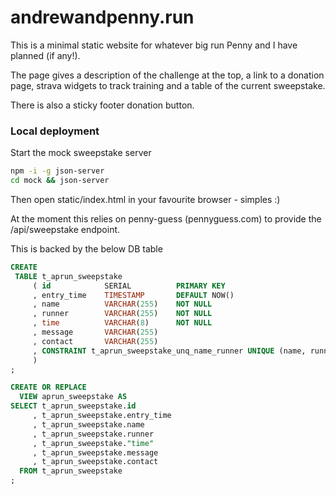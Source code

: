 # andrewandpenny.run

This is a minimal static website for whatever big run Penny and I have planned (if any!).

The page gives a description of the challenge at the top, a link to a donation page, strava
widgets to track training and a table of the current sweepstake.

There is also a sticky footer donation button.

### Local deployment

Start the mock sweepstake server
```bash
npm -i -g json-server
cd mock && json-server
```

Then open static/index.html in your favourite browser - simples :)

At the moment this relies on penny-guess (pennyguess.com) to provide the /api/sweepstake endpoint.

This is backed by the below DB table
```sql
CREATE
 TABLE t_aprun_sweepstake
     ( id            SERIAL          PRIMARY KEY
     , entry_time    TIMESTAMP       DEFAULT NOW()
     , name          VARCHAR(255)    NOT NULL
     , runner        VARCHAR(255)    NOT NULL
     , time          VARCHAR(8)      NOT NULL
     , message       VARCHAR(255)
     , contact       VARCHAR(255)
     , CONSTRAINT t_aprun_sweepstake_unq_name_runner UNIQUE (name, runner)
     )
;

CREATE OR REPLACE
  VIEW aprun_sweepstake AS
SELECT t_aprun_sweepstake.id
     , t_aprun_sweepstake.entry_time
     , t_aprun_sweepstake.name
     , t_aprun_sweepstake.runner
     , t_aprun_sweepstake."time"
     , t_aprun_sweepstake.message
     , t_aprun_sweepstake.contact
  FROM t_aprun_sweepstake
;
```